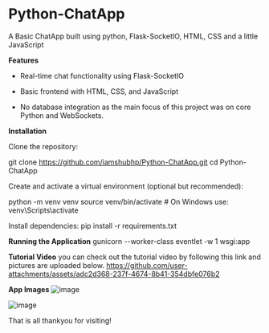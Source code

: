 ﻿# Python-ChatApp
 A Basic ChatApp built using python, Flask-SocketIO, HTML, CSS and a little JavaScript

**Features**

- Real-time chat functionality using Flask-SocketIO

- Basic frontend with HTML, CSS, and JavaScript

- No database integration as the main focus of this project was on core Python and WebSockets.

**Installation**

Clone the repository:

git clone https://github.com/iamshubhp/Python-ChatApp.git
cd Python-ChatApp

Create and activate a virtual environment (optional but recommended):

python -m venv venv
source venv/bin/activate  # On Windows use: venv\Scripts\activate

Install dependencies:
pip install -r requirements.txt

**Running the Application**
gunicorn --worker-class eventlet -w 1 wsgi:app

**Tutorial Video**
you can check out the tutorial video by following this link and pictures are uploaded below.
https://github.com/user-attachments/assets/adc2d368-237f-4674-8b41-354dbfe076b2

**App Images**
![image](https://github.com/user-attachments/assets/2bb372bb-ce22-4b34-8a36-165110a5d7c1)

![image](https://github.com/user-attachments/assets/eaca5679-3062-4177-8173-41c5a3b1ec7d)

That is all thankyou for visiting! 

